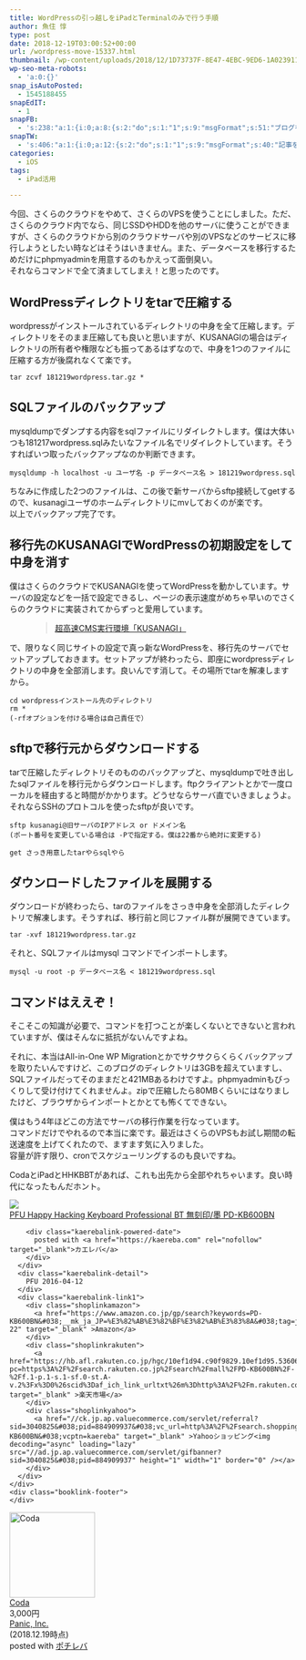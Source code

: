 ```yaml
---
title: WordPressの引っ越しをiPadとTerminalのみで行う手順
author: 魚住 惇
type: post
date: 2018-12-19T03:00:52+00:00
url: /wordpress-move-15337.html
thumbnail: /wp-content/uploads/2018/12/1D73737F-8E47-4EBC-9ED6-1A023911F8C3.jpeg
wp-seo-meta-robots:
  - 'a:0:{}'
snap_isAutoPosted:
  - 1545188455
snapEdIT:
  - 1
snapFB:
  - 's:238:"a:1:{i:0;a:8:{s:2:"do";s:1:"1";s:9:"msgFormat";s:51:"ブログを更新しました！%TITLE% %SITENAME%";s:8:"postType";s:1:"A";s:9:"isAutoImg";s:1:"A";s:8:"imgToUse";s:0:"";s:9:"isAutoURL";s:1:"A";s:8:"urlToUse";s:0:"";s:4:"doFB";i:0;}}";'
snapTW:
  - 's:406:"a:1:{i:0;a:12:{s:2:"do";s:1:"1";s:9:"msgFormat";s:40:"記事を書きました: %TITLE%  %URL%";s:8:"attchImg";s:1:"1";s:9:"isAutoImg";s:1:"A";s:8:"imgToUse";s:0:"";s:9:"isAutoURL";s:1:"A";s:8:"urlToUse";s:0:"";s:4:"doTW";i:0;s:8:"isPosted";s:1:"1";s:4:"pgID";s:19:"1075224435689308166";s:7:"postURL";s:56:"https://twitter.com/jun3010me/status/1075224435689308166";s:5:"pDate";s:19:"2018-12-19 03:00:57";}}";'
categories:
  - iOS
tags:
  - iPad活用

---
```

今回、さくらのクラウドをやめて、さくらのVPSを使うことにしました。ただ、さくらのクラウド内でなら、同じSSDやHDDを他のサーバに使うことができますが、さくらのクラウドから別のクラウドサーバや別のVPSなどのサービスに移行しようとしたい時などはそうはいきません。また、データベースを移行するためだけにphpmyadminを用意するのもかえって面倒臭い。  
それならコマンドで全て済ましてしまえ！と思ったのです。

## WordPressディレクトリをtarで圧縮する

wordpressがインストールされているディレクトリの中身を全て圧縮します。ディレクトリをそのまま圧縮しても良いと思いますが、KUSANAGIの場合はディレクトリの所有者や権限なども振ってあるはずなので、中身を1つのファイルに圧縮する方が後腐れなくて楽です。

<pre class="wp-block-code"><code>tar zcvf 181219wordpress.tar.gz *</code></pre>

## SQLファイルのバックアップ

mysqldumpでダンプする内容をsqlファイルにリダイレクトします。僕は大体いつも181217wordpress.sqlみたいなファイル名でリダイレクトしています。そうすればいつ取ったバックアップなのか判断できます。

<pre class="wp-block-code"><code>mysqldump -h localhost -u ユーザ名 -p データベース名 > 181219wordpress.sql</code></pre>

ちなみに作成した2つのファイルは、この後で新サーバからsftp接続してgetするので、kusanagiユーザのホームディレクトリにmvしておくのが楽です。  
以上でバックアップ完了です。

## 移行先のKUSANAGIでWordPressの初期設定をして中身を消す

僕はさくらのクラウドでKUSANAGIを使ってWordPressを動かしています。サーバの設定などを一括で設定できるし、ページの表示速度がめちゃ早いのでさくらのクラウドに実装されてからずっと愛用しています。<figure class="wp-block-embed is-type-rich is-provider-wp-oembed-blog-card-handler">

<div class="wp-block-embed__wrapper">
  <blockquote class="wp-embedded-content" data-secret="MdwkqmsvaA">
    <a href="https://kusanagi.tokyo/">超高速CMS実行環境「KUSANAGI」</a>
  </blockquote>
</div></figure> 

で、限りなく同じサイトの設定で真っ新なWordPressを、移行先のサーバでセットアップしておきます。セットアップが終わったら、即座にwordpressディレクトリの中身を全部消します。良いんです消して。その場所でtarを解凍しますから。

<pre class="wp-block-code"><code>cd wordpressインストール先のディレクトリ
rm *
(-rfオプションを付ける場合は自己責任で）</code></pre>

## sftpで移行元からダウンロードする

tarで圧縮したディレクトリそのもののバックアップと、mysqldumpで吐き出したsqlファイルを移行元からダウンロードします。ftpクライアントとかで一度ローカルを経由すると時間がかかります。どうせならサーバ直でいきましょうよ。それならSSHのプロトコルを使ったsftpが良いです。

<pre class="wp-block-code"><code>sftp kusanagi@旧サーバのIPアドレス or ドメイン名
(ポート番号を変更している場合は -Pで指定する。僕は22番から絶対に変更する)

get さっき用意したtarやらsqlやら</code></pre>

## ダウンロードしたファイルを展開する

ダウンロードが終わったら、tarのファイルをさっき中身を全部消したディレクトリで解凍します。そうすれば、移行前と同じファイル群が展開できています。

<pre class="wp-block-code"><code>tar -xvf 181219wordpress.tar.gz</code></pre>

それと、SQLファイルはmysql コマンドでインポートします。

<pre class="wp-block-code"><code>mysql -u root -p データベース名 &lt; 181219wordpress.sql</code></pre>

## コマンドはええぞ！

そこそこの知識が必要で、コマンドを打つことが楽しくないとできないと言われていますが、僕はそんなに抵抗がないんですよね。

それに、本当はAll-in-One WP Migrationとかでサクサクらくらくバックアップを取りたいんですけど、このブログのディレクトリは3GBを超えていますし、SQLファイルだってそのままだと421MBあるわけですよ。phpmyadminもびっくりして受け付けてくれませんよ。zipで圧縮したら80MBくらいにはなりましたけど、ブラウザからインポートとかとても怖くてできない。

僕はもう4年ほどこの方法でサーバの移行作業を行なっています。  
コマンドだけでやれるので本当に楽です。最近はさくらのVPSもお試し期間の転送速度を上げてくれたので、ますます気に入りました。  
容量が許す限り、cronでスケジューリングするのも良いですね。

CodaとiPadとHHKBBTがあれば、これも出先から全部やれちゃいます。良い時代になったもんだホント。

<div class="cstmreba">
  <div class="kaerebalink-box">
    <div class="kaerebalink-image">
      <a href="https://www.amazon.co.jp/exec/obidos/ASIN/B01DVRXF0A/jn050191-22/" target="_blank" ><img decoding="async" src="https://images-fe.ssl-images-amazon.com/images/I/41YmO-VVJnL._SL160_.jpg" style="border: none;" /></a>
    </div>
    <div class="kaerebalink-info">
      <div class="kaerebalink-name">
        <a href="https://www.amazon.co.jp/exec/obidos/ASIN/B01DVRXF0A/jn050191-22/" target="_blank" >PFU Happy Hacking Keyboard Professional BT 無刻印/墨 PD-KB600BN</a>
        
        <div class="kaerebalink-powered-date">
          posted with <a href="https://kaereba.com" rel="nofollow" target="_blank">カエレバ</a>
        </div>
      </div>
      <div class="kaerebalink-detail">
        PFU 2016-04-12
      </div>
      <div class="kaerebalink-link1">
        <div class="shoplinkamazon">
          <a href="https://www.amazon.co.jp/gp/search?keywords=PD-KB600BN&#038;__mk_ja_JP=%E3%82%AB%E3%82%BF%E3%82%AB%E3%83%8A&#038;tag=jn050191-22" target="_blank" >Amazon</a>
        </div>
        <div class="shoplinkrakuten">
          <a href="https://hb.afl.rakuten.co.jp/hgc/10ef1d94.c90f9829.10ef1d95.53606a39/?pc=https%3A%2F%2Fsearch.rakuten.co.jp%2Fsearch%2Fmall%2FPD-KB600BN%2F-%2Ff.1-p.1-s.1-sf.0-st.A-v.2%3Fx%3D0%26scid%3Daf_ich_link_urltxt%26m%3Dhttp%3A%2F%2Fm.rakuten.co.jp%2F" target="_blank" >楽天市場</a>
        </div>
        <div class="shoplinkyahoo">
          <a href="//ck.jp.ap.valuecommerce.com/servlet/referral?sid=3040825&#038;pid=884909937&#038;vc_url=http%3A%2F%2Fsearch.shopping.yahoo.co.jp%2Fsearch%3Fp%3DPD-KB600BN&#038;vcptn=kaereba" target="_blank" >Yahooショッピング<img decoding="async" loading="lazy" src="//ad.jp.ap.valuecommerce.com/servlet/gifbanner?sid=3040825&#038;pid=884909937" height="1" width="1" border="0" /></a>
        </div>
      </div>
    </div>
    <div class="booklink-footer">
    </div>
  </div>
</div>

<div class="cstmreba">
  <div class="pochireba">
    <a href="https://itunes.apple.com/jp/app/coda/id500906297?mt=8&uo=4&at=11l7ge"><img decoding="async" loading="lazy" src="https://is5-ssl.mzstatic.com/image/thumb/Purple128/v4/2a/f1/de/2af1de87-8879-9f6a-8194-6be1fcc701be/source/512x512bb.jpg" alt="Coda" class="pochi_img" width="150" height="150" /></a>
    <div class="pochi_info">
      <div class="pochi_name">
        <a href="https://itunes.apple.com/jp/app/coda/id500906297?mt=8&uo=4&at=11l7ge">Coda</a>
      </div>
      <div class="pochi_price">
        3,000円
      </div>
      <div class="pochi_seller">
        <a href="https://itunes.apple.com/jp/developer/panic-inc/id403388568?uo=4&at=11l7ge">Panic, Inc.</a>
      </div>
      <div class="pochi_time">
        (2018.12.19時点)
      </div>
      <div class="pochi_post">
        posted with <a href="http://pochireba.com" rel="nofollow noopener noreferrer" target="_blank">ポチレバ</a>
      </div>
    </div>
    <div class="pochireba-footer">
    </div>
  </div>
</div>